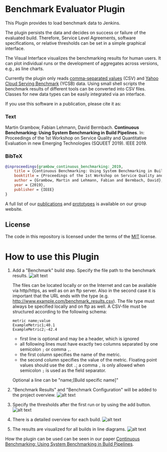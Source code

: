 # Benchmark Evaluator Plugin
This Plugin provides to load benchmark data to Jenkins.

The plugin persists the data and decides on success or failure of the evaluated build.
Therefore, Service Level Agreements, software specifications, or relative thresholds can be set in a simple graphical interface.

The Visual Interface visualizes the benchmarking results for human users.
It can plot individual runs or the development of aggregates across versions, e.g., as line charts.

Currently the plugin only reads [comma-separated values](https://en.wikipedia.org/wiki/Comma-separated_values) (CSV) and [Yahoo Cloud Serving Benchmark](https://en.wikipedia.org/wiki/YCSB) (YCSB) data.
Using small shell scripts the benchmark results of different tools can be converted into CSV files.
Classes for new data types can be easily integrated via an interface.

If you use this software in a publication, please cite it as:

### Text
Martin Grambow, Fabian Lehmann, David Bermbach.
**Continuous Benchmarking: Using System Benchmarking in Build Pipelines**.
In: Proceedings of the 1st Workshop on Service Quality and Quantitative Evaluation in new Emerging Technologies (SQUEET 2019).
IEEE 2019.

### BibTeX
```bibtex
@inproceedings{grambow_continuous_benchmarking:_2019,
    title = {Continuous Benchmarking: Using System Benchmarking in Build Pipelines},
    booktitle = {Proceedings of the 1st Workshop on Service Quality and Quantitative Evaluation in new Emerging Technologies (SQUEET 2019)},
    author = {Grambow, Martin and Lehmann, Fabian and Bermbach, David},
    year = {2019},
    publisher = {IEEE}
}
```

A full list of our [publications](https://www.mcc.tu-berlin.de/menue/forschung/publikationen/parameter/en/) and [prototypes](https://www.mcc.tu-berlin.de/menue/forschung/prototypes/parameter/en/) is available on our group website.

## License
The code in this repository is licensed under the terms of the [MIT](./LICENSE) license.

# How to use this Plugin
1.  Add a "Benchmark" build step.
    Specify the file path to the benchmark results.
    ![alt text](https://github.com/jenkinsci/benchmark-evaluator-plugin/blob/master/readme_images/build_step.JPG "Build Step")

    The files can be located locally or on the Internet and can be available via http/https, as well as on an ftp server.
    Also in the second case it is important that the URL ends with the type (e.g. http://www.example.com/benchmark_results.csv).
    The file type must always be specified locally and on ftp as well.
    A CSV-file must be structured according to the following schema:

    ```
    metric name;value
    ExampleMetric1;40.1
    ExampleMetric2;-42.4
    ```
    - first line is optional and may be a header, which is ignored
    - all following lines must have exactly two columns separated by one semicolon `;` or comma `,`.
    - the first column specifies the name of the metric.
    - the second column specifies the value of the metric. Floating point values should use the dot `.`; a comma `,` is only allowed when semicolon `;` is used as the field separator.

    Optional a line can be "name;[Build specific name]"
3.  "Benchmark Results" and "Benchmark Configuration" will be added to the project overview.
    ![alt text](https://github.com/jenkinsci/benchmark-evaluator-plugin/blob/master/readme_images/project_overview.JPG "Project Overview")
4.  Specify the thresholds after the first run or by using the add button.
    ![alt text](https://github.com/jenkinsci/benchmark-evaluator-plugin/blob/master/readme_images/config.JPG "Configuration")
5.  There is a detailed overview for each build.
    ![alt text](https://github.com/jenkinsci/benchmark-evaluator-plugin/blob/master/readme_images/detail_page.JPG "Detail Page")
6.  The results are visualized for all builds in line diagrams.
    ![alt text](https://github.com/jenkinsci/benchmark-evaluator-plugin/blob/master/readme_images/line_graph.JPG "Line Graphs")

How the plugin can be used can be seen in our paper [Continuous Benchmarking: Using System Benchmarking in Build Pipelines](http://dbermbach.github.io/publications/2019-squeet.pdf).
